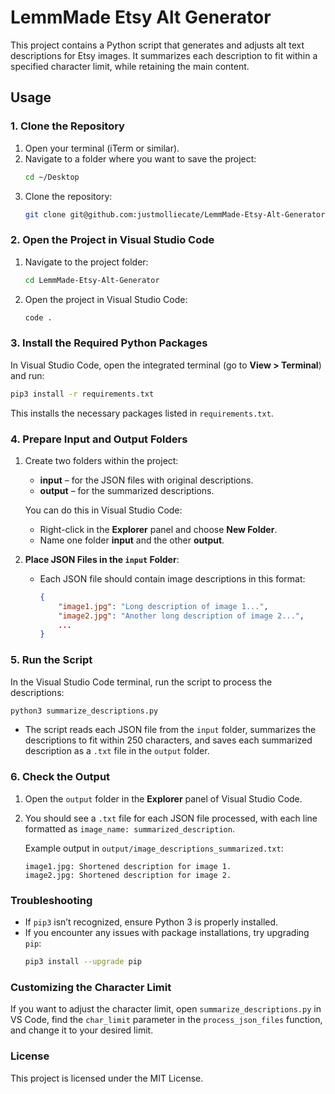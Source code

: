 
# LemmMade Etsy Alt Generator

This project contains a Python script that generates and adjusts alt text descriptions for Etsy images. It summarizes each description to fit within a specified character limit, while retaining the main content.

## Usage

### 1. Clone the Repository

1. Open your terminal (iTerm or similar).
2. Navigate to a folder where you want to save the project:
   ```bash
   cd ~/Desktop
   ```
3. Clone the repository:
   ```bash
   git clone git@github.com:justmolliecate/LemmMade-Etsy-Alt-Generator.git
   ```

### 2. Open the Project in Visual Studio Code

1. Navigate to the project folder:
   ```bash
   cd LemmMade-Etsy-Alt-Generator
   ```
2. Open the project in Visual Studio Code:
   ```bash
   code .
   ```

### 3. Install the Required Python Packages

In Visual Studio Code, open the integrated terminal (go to **View > Terminal**) and run:

```bash
pip3 install -r requirements.txt
```

This installs the necessary packages listed in `requirements.txt`.

### 4. Prepare Input and Output Folders

1. Create two folders within the project:
   - **input** – for the JSON files with original descriptions.
   - **output** – for the summarized descriptions.

   You can do this in Visual Studio Code:
   - Right-click in the **Explorer** panel and choose **New Folder**.
   - Name one folder **input** and the other **output**.

2. **Place JSON Files in the `input` Folder**:
   - Each JSON file should contain image descriptions in this format:
     ```json
     {
         "image1.jpg": "Long description of image 1...",
         "image2.jpg": "Another long description of image 2...",
         ...
     }
     ```

### 5. Run the Script

In the Visual Studio Code terminal, run the script to process the descriptions:

```bash
python3 summarize_descriptions.py
```

- The script reads each JSON file from the `input` folder, summarizes the descriptions to fit within 250 characters, and saves each summarized description as a `.txt` file in the `output` folder.

### 6. Check the Output

1. Open the `output` folder in the **Explorer** panel of Visual Studio Code.
2. You should see a `.txt` file for each JSON file processed, with each line formatted as `image_name: summarized_description`.

   Example output in `output/image_descriptions_summarized.txt`:
   ```
   image1.jpg: Shortened description for image 1.
   image2.jpg: Shortened description for image 2.
   ```

### Troubleshooting

- If `pip3` isn’t recognized, ensure Python 3 is properly installed.
- If you encounter any issues with package installations, try upgrading `pip`:
  ```bash
  pip3 install --upgrade pip
  ```

### Customizing the Character Limit

If you want to adjust the character limit, open `summarize_descriptions.py` in VS Code, find the `char_limit` parameter in the `process_json_files` function, and change it to your desired limit.

### License

This project is licensed under the MIT License.
